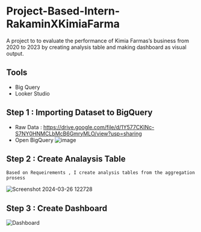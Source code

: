 # Project-Based-Intern-RakaminXKimiaFarma
  A project to to evaluate the  performance  of Kimia Farmas’s business from 2020 to 2023 by creating analysis table and making dashboard as visual output.  

## Tools
  - Big Query
  - Looker Studio

## Step 1 : Importing Dataset to BigQuery
  - Raw Data : https://drive.google.com/file/d/1Y577CKINc-S7NY0HNMCLbMcB6GmryMLO/view?usp=sharing
  - Open BigQuery
    ![image](https://github.com/normadesita/Project-Based-Intern-RakaminXKimiaFarma/assets/57670788/c2ffc582-de4e-47bf-9042-74811983001c)
## Step 2 : Create Analaysis Table
    Based on Requeirements , I create analysis tables from the aggregation prosess 
  ![Screenshot 2024-03-26 122728](https://github.com/normadesita/Project-Based-Intern-RakaminXKimiaFarma/assets/57670788/ade395be-b100-4e6d-9427-dbbed37e3e7f)
    
## Step 3 : Create Dashboard
![Dashboard](https://github.com/normadesita/Project-Based-Intern-RakaminXKimiaFarma/assets/57670788/0b7ae22f-2821-47d1-acb1-eaccffe06a01)


